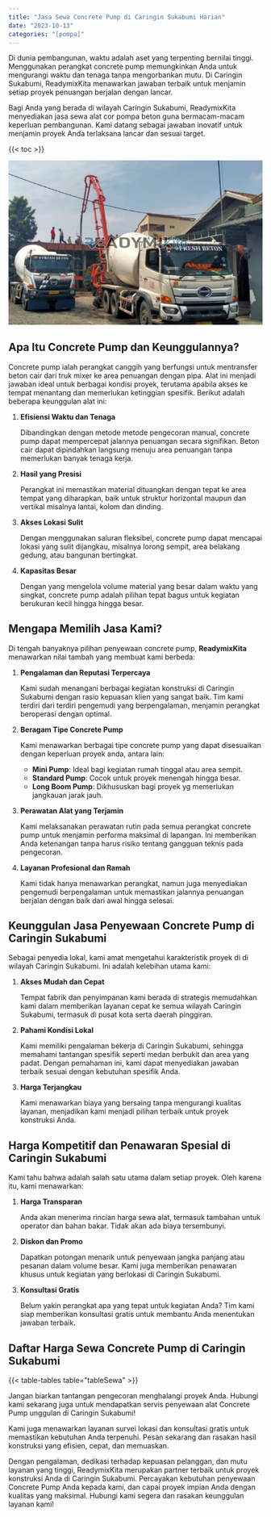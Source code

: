 ```yaml
---
title: "Jasa Sewa Concrete Pump di Caringin Sukabumi Harian"
date: "2023-10-13"
categories: "[pompa]"
---
```


Di dunia pembangunan, waktu adalah aset yang terpenting bernilai tinggi. Menggunakan perangkat concrete pump memungkinkan Anda untuk mengurangi waktu dan tenaga tanpa mengorbankan mutu. Di Caringin Sukabumi, ReadymixKita menawarkan jawaban terbaik untuk menjamin setiap proyek penuangan berjalan dengan lancar.

Bagi Anda yang berada di wilayah Caringin Sukabumi, ReadymixKita menyediakan jasa sewa alat cor pompa beton guna bermacam-macam keperluan pembangunan. Kami datang sebagai jawaban inovatif untuk menjamin proyek Anda terlaksana lancar dan sesuai target.

{{< toc >}}

![Jasa Sewa Concrete Pump di Caringin Sukabumi Harian](/images/pompa/sewa-pompa-20.jpg)

## Apa Itu Concrete Pump dan Keunggulannya?

Concrete pump ialah perangkat canggih yang berfungsi untuk mentransfer beton cair dari truk mixer ke area penuangan dengan pipa. Alat ini menjadi jawaban ideal untuk berbagai kondisi proyek, terutama apabila akses ke tempat menantang dan memerlukan ketinggian spesifik. Berikut adalah beberapa keunggulan alat ini:

1. **Efisiensi Waktu dan Tenaga**

   Dibandingkan dengan metode metode pengecoran manual, concrete pump dapat mempercepat jalannya penuangan secara signifikan. Beton cair dapat dipindahkan langsung menuju area penuangan tanpa memerlukan banyak tenaga kerja.

2. **Hasil yang Presisi**

   Perangkat ini memastikan material dituangkan dengan tepat ke area tempat yang diharapkan, baik untuk struktur horizontal maupun dan vertikal misalnya lantai, kolom dan dinding.

3. **Akses Lokasi Sulit**

   Dengan menggunakan saluran fleksibel, concrete pump dapat mencapai lokasi yang sulit dijangkau, misalnya lorong sempit, area belakang gedung, atau bangunan bertingkat.

4. **Kapasitas Besar**

   Dengan yang mengelola volume material yang besar dalam waktu yang singkat, concrete pump adalah pilihan tepat bagus untuk kegiatan berukuran kecil hingga hingga besar.

## Mengapa Memilih Jasa Kami?

Di tengah banyaknya pilihan penyewaan concrete pump, **ReadymixKita** menawarkan nilai tambah yang membuat kami berbeda:

1. **Pengalaman dan Reputasi Terpercaya**

   Kami sudah menangani berbagai kegiatan konstruksi di Caringin Sukabumi dengan rasio kepuasan klien yang sangat baik. Tim kami terdiri dari terdiri pengemudi yang berpengalaman, menjamin perangkat beroperasi dengan optimal.

2. **Beragam Tipe Concrete Pump**

   Kami menawarkan berbagai tipe concrete pump yang dapat disesuaikan dengan keperluan proyek anda, antara lain:
   - **Mini Pump**: Ideal bagi kegiatan rumah tinggal atau area sempit.
   - **Standard Pump**: Cocok untuk proyek menengah hingga besar.
   - **Long Boom Pump**: Dikhususkan bagi proyek yg memerlukan jangkauan jarak jauh.

3. **Perawatan Alat yang Terjamin**

   Kami melaksanakan perawatan rutin pada semua perangkat concrete pump untuk menjamin performa maksimal di lapangan. Ini memberikan Anda ketenangan tanpa harus risiko tentang gangguan teknis pada pengecoran.

4. **Layanan Profesional dan Ramah**

   Kami tidak hanya menawarkan perangkat, namun juga menyediakan pengemudi berpengalaman untuk memastikan jalannya penuangan berjalan dengan baik dari awal hingga selesai.

## Keunggulan Jasa Penyewaan Concrete Pump di Caringin Sukabumi

Sebagai penyedia lokal, kami amat mengetahui karakteristik proyek di di wilayah Caringin Sukabumi. Ini adalah kelebihan utama kami:

1. **Akses Mudah dan Cepat**

   Tempat fabrik dan penyimpanan kami berada di strategis memudahkan kami dalam memberikan layanan cepat ke semua wilayah Caringin Sukabumi, termasuk di pusat kota serta daerah pinggiran.

2. **Pahami Kondisi Lokal**

   Kami memiliki pengalaman bekerja di Caringin Sukabumi, sehingga memahami tantangan spesifik seperti medan berbukit dan area yang padat. Dengan pemahaman ini, kami dapat menyediakan jawaban terbaik sesuai dengan kebutuhan spesifik Anda.

3. **Harga Terjangkau**

   Kami menawarkan biaya yang bersaing tanpa mengurangi kualitas layanan, menjadikan kami menjadi pilihan terbaik untuk proyek konstruksi Anda.

## Harga Kompetitif dan Penawaran Spesial di Caringin Sukabumi

Kami tahu bahwa adalah salah satu utama dalam setiap proyek. Oleh karena itu, kami menawarkan:

1. **Harga Transparan**

   Anda akan menerima rincian harga sewa alat, termasuk tambahan untuk operator dan bahan bakar. Tidak akan ada biaya tersembunyi.

2. **Diskon dan Promo**

   Dapatkan potongan menarik untuk penyewaan jangka panjang atau pesanan dalam volume besar. Kami juga memberikan penawaran khusus untuk kegiatan yang berlokasi di Caringin Sukabumi.

3. **Konsultasi Gratis**

   Belum yakin perangkat apa yang tepat untuk kegiatan Anda? Tim kami siap memberikan konsultasi gratis untuk membantu Anda menentukan jawaban terbaik.

## Daftar Harga Sewa Concrete Pump di Caringin Sukabumi

{{< table-tables table="tableSewa" >}}

Jangan biarkan tantangan pengecoran menghalangi proyek Anda. Hubungi kami sekarang juga untuk mendapatkan servis penyewaan alat Concrete Pump unggulan di Caringin Sukabumi!

Kami juga menawarkan layanan survei lokasi dan konsultasi gratis untuk memastikan kebutuhan Anda terpenuhi. Pesan sekarang dan rasakan hasil konstruksi yang efisien, cepat, dan memuaskan.

Dengan pengalaman, dedikasi terhadap kepuasan pelanggan, dan mutu layanan yang tinggi, ReadymixKita merupakan partner terbaik untuk proyek konstruksi Anda di Caringin Sukabumi. Percayakan kebutuhan penyewaan Concrete Pump Anda kepada kami, dan capai proyek impian Anda dengan kualitas yang maksimal. Hubungi kami segera dan rasakan keunggulan layanan kami!